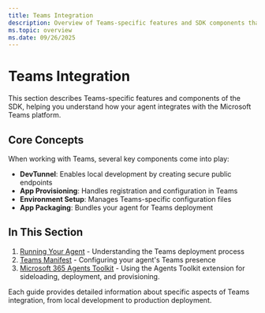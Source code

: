 ```yaml
---
title: Teams Integration
description: Overview of Teams-specific features and SDK components that enable agent integration with the Microsoft Teams platform.
ms.topic: overview
ms.date: 09/26/2025
---
```


# Teams Integration

This section describes Teams-specific features and components of the SDK, helping you understand how your agent integrates with the Microsoft Teams platform.

## Core Concepts

When working with Teams, several key components come into play:

- **DevTunnel**: Enables local development by creating secure public endpoints
- **App Provisioning**: Handles registration and configuration in Teams
- **Environment Setup**: Manages Teams-specific configuration files
- **App Packaging**: Bundles your agent for Teams deployment

## In This Section

1. [Running Your Agent](#) - Understanding the Teams deployment process
2. [Teams Manifest](deployment/manifest.md) - Configuring your agent's Teams presence
3. [Microsoft 365 Agents Toolkit](agents-toolkit.md) - Using the Agents Toolkit extension for sideloading, deployment, and provisioning.

Each guide provides detailed information about specific aspects of Teams integration, from local development to production deployment.
